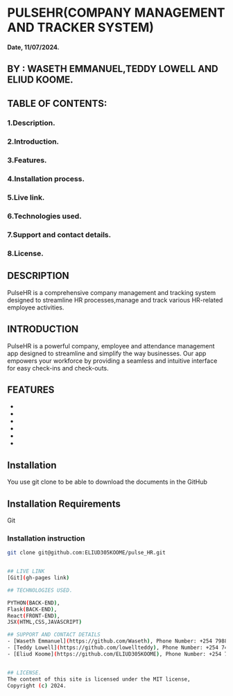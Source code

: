 # PULSEHR(COMPANY MANAGEMENT AND TRACKER SYSTEM)

#### Date, 11/07/2024.

## BY : WASETH EMMANUEL,TEDDY LOWELL AND ELIUD KOOME.

## TABLE OF CONTENTS:
### 1.Description.
### 2.Introduction.
### 3.Features.
### 4.Installation process.
### 5.Live link.
### 6.Technologies used.
### 7.Support and contact details.
### 8.License.

## DESCRIPTION
PulseHR is a comprehensive company management and tracking system designed to streamline HR processes,manage and track various HR-related employee activities.

## INTRODUCTION
PulseHR is a powerful company, employee and attendance management app designed to streamline and simplify the way businesses. Our app empowers your workforce by providing a seamless and intuitive interface for easy check-ins and check-outs.

## FEATURES
-

-

-

-

-

-

## Installation
You use git clone to be able to download the documents in the GitHub

## Installation Requirements
Git

### Installation instruction
```sh
git clone git@github.com:ELIUD305KOOME/pulse_HR.git


## LIVE LINK
[Git](gh-pages link)

## TECHNOLOGIES USED.

PYTHON(BACK-END),
Flask(BACK-END),
React(FRONT-END),
JSX(HTML,CSS,JAVASCRIPT)

## SUPPORT AND CONTACT DETAILS
- [Waseth Emmanuel](https://github.com/Waseth), Phone Number: +254 798863379
- [Teddy Lowell](https://github.com/lowellteddy), Phone Number: +254 741953173
- [Eliud Koome](https://github.com/ELIUD305KOOME), Phone Number: +254 783537272


## LICENSE.
The content of this site is licensed under the MIT license,
Copyright (c) 2024.
